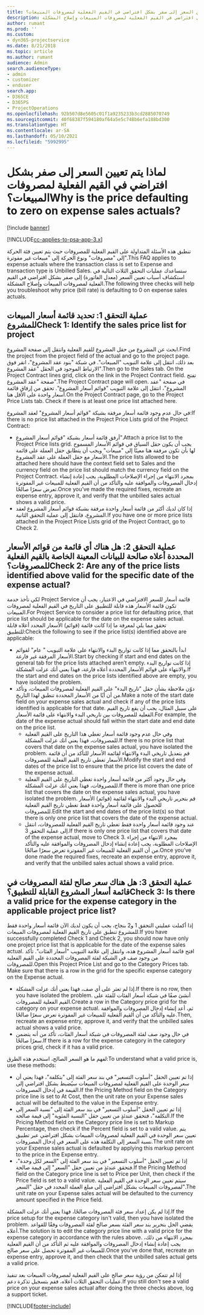 ```yaml
---
title: لماذا يتم تعيين السعر إلى صفر بشكل افتراضي في القيم الفعلية لمصروفات المبيعات؟
description: ستساعدك عمليات التحقق الثلاث التالية في استكشاف أسباب تعيين السعر إلى صفر بشكل افتراضي في القيم الفعلية لمصروفات المبيعات وإصلاح المشكلة.
author: rumant
ms.prod: ''
ms.custom:
- dyn365-projectservice
ms.date: 8/21/2018
ms.topic: article
ms.author: rumant
audience: Admin
search.audienceType:
- admin
- customizer
- enduser
search.app:
- D365CE
- D365PS
- ProjectOperations
ms.openlocfilehash: 92b507d8e5605c01f1a9235233b3cd2885070749
ms.sourcegitcommit: 40f68387f594180af64a5e5c748b6efa188bd300
ms.translationtype: HT
ms.contentlocale: ar-SA
ms.lasthandoff: 05/10/2021
ms.locfileid: "5992995"
---
```

# <a name="why-is-the-price-defaulting-to-zero-on-expense-sales-actuals"></a><span data-ttu-id="12fac-103">لماذا يتم تعيين السعر إلى صفر بشكل افتراضي في القيم الفعلية لمصروفات المبيعات؟</span><span class="sxs-lookup"><span data-stu-id="12fac-103">Why is the price defaulting to zero on expense sales actuals?</span></span>

[!include [banner](../includes/psa-now-project-operations.md)]

[!INCLUDE[cc-applies-to-psa-app-3.x](../includes/cc-applies-to-psa-app-3x.md)]

<span data-ttu-id="12fac-104">تنطبق هذه الأسئلة المتداولة على القيم الفعلية للمصروفات حيث يتم تعيين فئة الحركة إلى "مصروفات" ونوع الحركة إلى "مبيعات غير مفوترة"‬.</span><span class="sxs-lookup"><span data-stu-id="12fac-104">This FAQ applies to expense actuals where the transaction class is set to Expense and transaction type is Unbilled Sales.</span></span> <span data-ttu-id="12fac-105">ستساعدك عمليات التحقق الثلاث التالية في استكشاف أسباب تعيين السعر (معدل الفاتورة‬) إلى صفر بشكل افتراضي في القيم الفعلية لمصروفات المبيعات وإصلاح المشكلة.</span><span class="sxs-lookup"><span data-stu-id="12fac-105">The following three checks will help you troubleshoot why price (bill rate) is defaulting to 0 on expense sales actuals.</span></span>

## <a name="check-1-identify-the-sales-price-list-for-project"></a><span data-ttu-id="12fac-106">عملية التحقق 1: تحديد قائمة أسعار المبيعات للمشروع</span><span class="sxs-lookup"><span data-stu-id="12fac-106">Check 1: Identify the sales price list for project</span></span>

<span data-ttu-id="12fac-107">ابحث عن المشروع من حقل المشروع للقيم الفعلية وانتقل إلى صفحة المشروع.</span><span class="sxs-lookup"><span data-stu-id="12fac-107">Find the project from the project field of the actual and go to the project page.</span></span> <span data-ttu-id="12fac-108">بعد ذلك، انتقل إلى علامة التبويب "المبيعات". في شبكة "بنود عقد المشروع"، انقر فوق الارتباط الموجود في الحقل "عقد المشروع".</span><span class="sxs-lookup"><span data-stu-id="12fac-108">Then go to the Sales tab. On the Project Contract lines grid, click on the link in the Project Contract field.</span></span> <span data-ttu-id="12fac-109">تفتح صفحة "عقد المشروع".</span><span class="sxs-lookup"><span data-stu-id="12fac-109">The Project Contract page will open.</span></span> <span data-ttu-id="12fac-110">في صفحة "عقد المشروع"، انتقل إلى علامة التبويب "قوائم أسعار المشروع‬". تحقق من إرفاق قائمة أسعار واحدة على الأقل هنا.</span><span class="sxs-lookup"><span data-stu-id="12fac-110">On the Project Contract page, go to the Project Price Lists tab. Check if there is at least one price list attached here.</span></span>

<span data-ttu-id="12fac-111">في حال عدم وجود قائمة أسعار مرفقة بشبكة "قوائم أسعار المشروع" لعقد المشروع:</span><span class="sxs-lookup"><span data-stu-id="12fac-111">If there is no price list attached in the Project Price Lists grid of the Project Contract:</span></span>

- <span data-ttu-id="12fac-112">أرفق قائمة أسعار بشبكة "قوائم أسعار المشروع".</span><span class="sxs-lookup"><span data-stu-id="12fac-112">Attach a price list to the Project Price lists grid.</span></span> <span data-ttu-id="12fac-113">يجب أن يكون حقل السياق في قوائم الأسعار المسموح لها بأن تكون مرفقة هنا معينًا إلى "مبيعات" ويجب أن يتطابق حقل العملة على قائمة الأسعار مع حقل العملة على عقد المشروع.</span><span class="sxs-lookup"><span data-stu-id="12fac-113">The price lists allowed to be attached here should have the context field set to Sales and the currency field on the price list should match the currency field on the Project Contract.</span></span> <span data-ttu-id="12fac-114">بمجرد الانتهاء من إجراء الإصلاحات المطلوبة، يجب إعادة إنشاء إدخال المصروفات والموافقة عليه والتأكد من أن القيم الفعلية للمبيعات غير المفوترة تعرض سعرًا صالحًا.</span><span class="sxs-lookup"><span data-stu-id="12fac-114">Once you’ve made the required fixes, recreate an expense entry, approve it, and verify that the unbilled sales actual shows a valid price.</span></span>
- <span data-ttu-id="12fac-115">إذا كان لديك أكثر من قائمة أسعار واحدة مرفقة بشبكة قوائم أسعار المشروع لعقد المشروع، فانتقل إلى عملية التحقق الثانية.</span><span class="sxs-lookup"><span data-stu-id="12fac-115">If you have one or more price lists attached in the Project Price Lists grid of the Project Contract, go to Check 2.</span></span>

## <a name="check-2-are-any-of-the-price-lists-identified-above-valid-for-the-specific-date-of-the-expense-actual"></a><span data-ttu-id="12fac-116">عملية التحقق 2: هل هناك أي قائمة من قوائم الأسعار المحددة أعلاه صالحة للبيانات المعينة الخاصة بالقيم الفعلية للمصروفات؟</span><span class="sxs-lookup"><span data-stu-id="12fac-116">Check 2: Are any of the price lists identified above valid for the specific date of the expense actual?</span></span>

<span data-ttu-id="12fac-117">لكي تأخذ خدمة Project Service قائمة أسعار للسعر الافتراضي في الاعتبار، يجب أن تكون قائمة الأسعار هذه قابلة للتطبيق على التاريخ في القيم الفعلية لمصروفات المبيعات.</span><span class="sxs-lookup"><span data-stu-id="12fac-117">For Project Service to consider a price list for defaulting price, that price list should be applicable for the date on the expense sales actual.</span></span> <span data-ttu-id="12fac-118">تحقق مما يلي لمعرفة ما إذا كانت قائمة (قوائم) الأسعار المحدد أعلاه قابلة للتطبيق:</span><span class="sxs-lookup"><span data-stu-id="12fac-118">Check the following to see if the price list(s) identified above are applicable:</span></span>

- <span data-ttu-id="12fac-119">ابدأ بالتحقق مما إذا كانت تواريخ البدء والانتهاء على علامة التبويب " عام" لقوائم الأسعار المرفقة غير فارغة.</span><span class="sxs-lookup"><span data-stu-id="12fac-119">Start by checking if start and end dates on the general tab for the price lists attached aren’t empty.</span></span> <span data-ttu-id="12fac-120">إذا كانت تواريخ البدء والانتهاء على قوائم الأسعار المحددة أعلاه فارغة، فهذا يعني أنك عزلت المشكلة.</span><span class="sxs-lookup"><span data-stu-id="12fac-120">If the start and end dates on the price lists identified above are empty, you have isolated the problem.</span></span> 
- <span data-ttu-id="12fac-121">دوّن ملاحظة بشأن حقل "تاريخ البدء" على القيم الفعلية لمصروفات المبيعات، وتأكد من أن أيًا من الأسعار المحددة تنطبق لهذا التاريخ.</span><span class="sxs-lookup"><span data-stu-id="12fac-121">Make a note of the start date field on your expense sales actual and check if any of the price lists identified is applicable for that date.</span></span> <span data-ttu-id="12fac-122">على سبيل المثال، يجب أن يقع تاريخ القيم الفعلية للمصروفات بين تاريخي البدء والانتهاء على قائمة الأسعار.</span><span class="sxs-lookup"><span data-stu-id="12fac-122">For example, the date of the expense actual should fall within the start date and end date on the price list.</span></span> 
    - <span data-ttu-id="12fac-123">وفي حال عدم وجود قائمة أسعار تغطي هذا التاريخ على القيم الفعلية للمصروفات، فهذا يعني انك عزلت المشكلة.</span><span class="sxs-lookup"><span data-stu-id="12fac-123">If there is no price list that covers that date on the expense sales actual, you have isolated the problem.</span></span> <span data-ttu-id="12fac-124">قم بتعديل تاريخي البدء والانتهاء لقائمة الأسعار للتأكد من أن قائمة الأسعار تغطي تاريخ القيم الفعلية للمصروفات.</span><span class="sxs-lookup"><span data-stu-id="12fac-124">Modify the start and end dates of the price list to ensure that the price list covers the date of the expense actual.</span></span> 
    - <span data-ttu-id="12fac-125">وفي حال وجود أكثر من قائمة أسعار واحدة تغطي التاريخ على القيم الفعلية للمصروفات، فهذا يعني انك عزلت المشكلة.</span><span class="sxs-lookup"><span data-stu-id="12fac-125">If there is more than one price list that covers the date on the expense sales actual, you have isolated the problem.</span></span> <span data-ttu-id="12fac-126">قم بتحرير تاريخي البدء والانتهاء لقائمة (قوائم) الأسعار للحصول على قائمة أسعار واحدة فقط تغطي تاريخ القيم الفعلية للمصروفات.</span><span class="sxs-lookup"><span data-stu-id="12fac-126">Edit the start and end dates of the price list(s) so that there is only one price list that covers the date of the expense actual.</span></span> 
    - <span data-ttu-id="12fac-127">عند وجود قائمة أسعار واحدة فقط تغطي تاريخ القيم الفعلية للمصروفات، انتقل إلى عملية التحقق 3.</span><span class="sxs-lookup"><span data-stu-id="12fac-127">If there is only one price list that covers that date of the expense actual, move to Check 3.</span></span>
<span data-ttu-id="12fac-128">بمجرد الانتهاء من إجراء الإصلاحات المطلوبة، يجب إعادة إنشاء إدخال المصروفات والموافقة عليه والتأكد من أن القيم الفعلية للمبيعات غير المفوترة تعرض سعرًا صالحًا.</span><span class="sxs-lookup"><span data-stu-id="12fac-128">Once you’ve done made the required fixes, recreate an expense entry, approve it, and verify that the unbilled sales actual shows a valid price.</span></span>

## <a name="check-3-is-there-a-valid-price-for-the-expense-category-in-the-applicable-project-price-list"></a><span data-ttu-id="12fac-129">عملية التحقق 3: هل هناك سعر صالح لفئة المصروفات في قائمة أسعار المشروع القابلة للتطبيق؟</span><span class="sxs-lookup"><span data-stu-id="12fac-129">Check 3: Is there a valid price for the expense category in the applicable project price list?</span></span> 

<span data-ttu-id="12fac-130">إذا أكملت عمليتي التحقق 1 و2 بنجاح، يجب أن يكون لديك الآن قائمة أسعار واحدة فقط للمشروع تنطبق على تاريخ القيم الفعلية لمصروفات المبيعات.</span><span class="sxs-lookup"><span data-stu-id="12fac-130">If you have successfully completed Check 1 and Check 2, you should now have only one project price list that is applicable for the date of the expense sales actual.</span></span> <span data-ttu-id="12fac-131">افتح قائمة أسعار المشروع هذه، وانتقل إلى علامة التبويب "أسعار الفئات". تأكد من وجود صف في الشبكة لفئة المصروفات المحددة على القيم الفعلية للمصروفات.</span><span class="sxs-lookup"><span data-stu-id="12fac-131">Open this Project Price List and go to the Category Prices tab. Make sure that there is a row in the grid for the specific expense category on the Expense actual.</span></span>
 
- <span data-ttu-id="12fac-132">إذا لم تعثر على أي صف، فهذا يعني أنك عزلت المشكلة.</span><span class="sxs-lookup"><span data-stu-id="12fac-132">If there is no row, then you have isolated the problem.</span></span> <span data-ttu-id="12fac-133">أنشئ صفًا في شبكة أسعار الفئات للفئة على القيم الفعلية للمصروفات.</span><span class="sxs-lookup"><span data-stu-id="12fac-133">Create a row in the Category price grid for the category on your expense actual.</span></span> <span data-ttu-id="12fac-134">ثم، أعد إنشاء إدخال المصروفات والموافقة عليه والتأكد من أن القيم الفعلية للمبيعات غير المفوترة تعرض سعرًا صالحًا.</span><span class="sxs-lookup"><span data-stu-id="12fac-134">Then, recreate an expense entry, approve it, and verify that the unbilled sales actual shows a valid price.</span></span> 
- <span data-ttu-id="12fac-135">في حال وجود صف لفئة المصروفات في شبكة أسعار الفئات، تأكد من أنه يتضمن سعرًا صالحًا.</span><span class="sxs-lookup"><span data-stu-id="12fac-135">If there is a row for the expense category in the category prices grid, check if it has a valid price.</span></span>

<span data-ttu-id="12fac-136">لفهم ما هو السعر الصالح، استخدم هذه الطرق:</span><span class="sxs-lookup"><span data-stu-id="12fac-136">To understand what a valid price is, use these methods:</span></span>

- <span data-ttu-id="12fac-137">إذا تم تعيين الحقل "أسلوب التسعير" في بند سعر الفئة إلى "بتكلفة‬"، فهذا يعني أن سعر الوحدة على القيم الفعلية لمصروفات المبيعات سيُضبط بشكل افتراضي إلى القيمة في إدخال المصروفات.</span><span class="sxs-lookup"><span data-stu-id="12fac-137">If the Pricing Method field on the Category price line is set to At Cost, then the unit rate on your Expense sales actual will be defaulted to the value in the Expense entry.</span></span>
- <span data-ttu-id="12fac-138">إذا تم تعيين الحقل "أسلوب التسعير" في بند سعر الفئة إلى "نسبة السعر إلى التكلفة"، فتحقق عندئذٍ من تعيين حقل "النسبة المئوية" إلى قيمة صالحة.</span><span class="sxs-lookup"><span data-stu-id="12fac-138">If the Pricing Method field on the Category price line is set to Markup Percentage, then check if the Percent field is set to a valid value.</span></span> <span data-ttu-id="12fac-139">يتم تعيين سعر الوحدة في القيم الفعلية لمصروفات المبيعات بشكل افتراضي عبر تطبيق نسبة السعر إلى التكلفة هذه على السعر في إدخال المصروفات.</span><span class="sxs-lookup"><span data-stu-id="12fac-139">The unit rate on your Expense sales actual is defaulted by applying this markup percent to the price in the Expense entry.</span></span>
- <span data-ttu-id="12fac-140">إذا تم تعيين الحقل "أسلوب التسعير" في بند سعر الفئة إلى "السعر لكل وحدة‬"، فتحقق عندئذٍ من تعيين حقل "السعر" إلى قيمة صالحة.</span><span class="sxs-lookup"><span data-stu-id="12fac-140">If the Pricing Method field on the Category price line is set to Price per Unit, then check if the Price field is set to a valid value.</span></span> <span data-ttu-id="12fac-141">سيتم تعيين سعر الوحدة في القيم الفعلية لمصروفات المبيعات بشكل افتراضي إلى مبلغ العملة المحدد في حقل "السعر".</span><span class="sxs-lookup"><span data-stu-id="12fac-141">The unit rate on your Expense sales actual will be defaulted to the currency amount specified in the Price field.</span></span>

<span data-ttu-id="12fac-142">إذا لم يكن إعداد سعر فئة المصروفات صالحًا، فهذا يعني أنك عزلت المشكلة.</span><span class="sxs-lookup"><span data-stu-id="12fac-142">If the price setup for the expense category isn't valid, then you have isolated the problem.</span></span> <span data-ttu-id="12fac-143">يقضي الحل بتحرير بند سعر الفئة بسعر صالح لفئة المصروفات وفقًا للقواعد أعلاه.</span><span class="sxs-lookup"><span data-stu-id="12fac-143">The solution is to edit the category price line with a valid price for the expense category in accordance with the rules above.</span></span> <span data-ttu-id="12fac-144">بمجرد الانتهاء من ذلك، يجب إعادة إنشاء إدخال المصروفات والموافقة عليه ثم التأكد من أن القيم الفعلية للمبيعات غير المفوترة تحصل على سعر صالح.</span><span class="sxs-lookup"><span data-stu-id="12fac-144">Once you’ve done that, recreate an expense entry, approve it, and then check that the unbilled sales actual gets a valid price.</span></span>

<span data-ttu-id="12fac-145">إذا لم تتمكن من رؤية سعر صالح على القيم الفعلية لمصروفات المبيعات بعد تنفيذ عمليات التحقق الثلاث أعلاه، فقم بتسجيل تذكرة دعم.</span><span class="sxs-lookup"><span data-stu-id="12fac-145">If you still don't see a valid price on your expense sales actual after doing the three checks above, log a support ticket.</span></span>




[!INCLUDE[footer-include](../includes/footer-banner.md)]